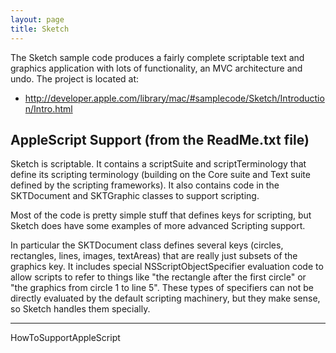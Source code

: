 ```yaml
---
layout: page
title: Sketch
---
```


The Sketch sample code produces a fairly complete scriptable text and graphics application with lots of functionality, an MVC architecture and undo. The project is located at:

* http://developer.apple.com/library/mac/#samplecode/Sketch/Introduction/Intro.html


AppleScript Support (from the ReadMe.txt file)
-------------------
Sketch is scriptable.  It contains a scriptSuite and scriptTerminology that define its scripting terminology (building on the Core suite and Text suite defined by the scripting frameworks).  It also contains code in the SKTDocument and SKTGraphic classes to support scripting.
 
Most of the code is pretty simple stuff that defines keys for scripting, but Sketch does have some examples of more advanced Scripting support.  
 
In particular the SKTDocument class defines several keys (circles, rectangles, lines, images, textAreas) that are really just subsets of the graphics key.  It includes special NSScriptObjectSpecifier evaluation code to allow scripts to refer to things like "the rectangle after the first circle" or "the graphics from circle 1 to line 5".  These types of specifiers can not be directly evaluated by the default scripting machinery, but they make sense, so Sketch handles them specially.


-----

HowToSupportAppleScript

